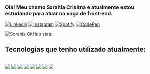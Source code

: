 
### Olá! Meu chamo Sorahia Crisitna e atualmente estou estudando para atuar na vaga de front-end.

[![Linkedin](https://img.shields.io/badge/LinkedIn-0077B5?style=for-the-badge&logo=linkedin&logoColor=white)](https://www.linkedin.com/in/sorahia-cristina/)
[![Instagram](https://img.shields.io/badge/Instagram-E4405F?style=for-the-badge&logo=instagram&logoColor=white)](https://www.instagram.com/sorahiacristina/)
[![Spotify](https://img.shields.io/badge/Spotify-1ED760?&style=for-the-badge&logo=spotify&logoColor=white)](https://open.spotify.com/user/mbw78ud4c77e8grhhtemubif2?si=3b11eb5035394c5d)
[![CodePen](https://img.shields.io/badge/Codepen-000000?style=for-the-badge&logo=codepen&logoColor=white)](https://codepen.io/sorahiacristina)

![Sorahia GitHub stats](https://github-readme-stats.vercel.app/api?username={username}&theme=blue-green)

## Tecnologias que tenho utilizado atualmente:

<div style="display: inline_block"><br/>
    <img aling=center src="https://img.shields.io/badge/HTML5-E34F26?style=for-the-badge&logo=html5&logoColor=white">
    <img aling=center src="https://img.shields.io/badge/CSS3-1572B6?style=for-the-badge&logo=css3&logoColor=white">
    <img aling=center src="https://img.shields.io/badge/JavaScript-F7DF1E?style=for-the-badge&logo=javascript&logoColor=black">
    <img aling=center src="https://img.shields.io/badge/React-20232A?style=for-the-badge&logo=react&logoColor=61DAFB">
    <img aling=center src="https://img.shields.io/badge/Vue.js-35495E?style=for-the-badge&logo=vue.js&logoColor=4FC08D">
    <img aling=center src="https://img.shields.io/badge/Angular-DD0031?style=for-the-badge&logo=angular&logoColor=white">
    <img aling=center src="https://img.shields.io/badge/Bootstrap-563D7C?style=for-the-badge&logo=bootstrap&logoColor=white">
    <img aling-center src="https://img.shields.io/badge/Material--UI-0081CB?style=for-the-badge&logo=material-ui&logoColor=white">
</div>
